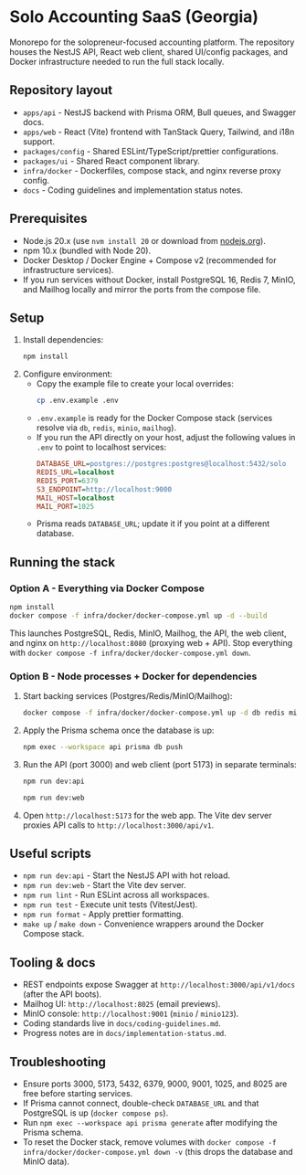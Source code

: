 # Solo Accounting SaaS (Georgia)

Monorepo for the solopreneur-focused accounting platform. The repository houses the NestJS API, React web client, shared UI/config packages, and Docker infrastructure needed to run the full stack locally.

## Repository layout
- `apps/api` - NestJS backend with Prisma ORM, Bull queues, and Swagger docs.
- `apps/web` - React (Vite) frontend with TanStack Query, Tailwind, and i18n support.
- `packages/config` - Shared ESLint/TypeScript/prettier configurations.
- `packages/ui` - Shared React component library.
- `infra/docker` - Dockerfiles, compose stack, and nginx reverse proxy config.
- `docs` - Coding guidelines and implementation status notes.

## Prerequisites
- Node.js 20.x (use `nvm install 20` or download from [nodejs.org](https://nodejs.org/)).
- npm 10.x (bundled with Node 20).
- Docker Desktop / Docker Engine + Compose v2 (recommended for infrastructure services).
- If you run services without Docker, install PostgreSQL 16, Redis 7, MinIO, and Mailhog locally and mirror the ports from the compose file.

## Setup
1. Install dependencies:
   ```bash
   npm install
   ```
2. Configure environment:
   - Copy the example file to create your local overrides:
     ```bash
     cp .env.example .env
     ```
   - `.env.example` is ready for the Docker Compose stack (services resolve via `db`, `redis`, `minio`, `mailhog`).
   - If you run the API directly on your host, adjust the following values in `.env` to point to localhost services:
     ```ini
     DATABASE_URL=postgres://postgres:postgres@localhost:5432/solo
     REDIS_URL=localhost
     REDIS_PORT=6379
     S3_ENDPOINT=http://localhost:9000
     MAIL_HOST=localhost
     MAIL_PORT=1025
     ```
   - Prisma reads `DATABASE_URL`; update it if you point at a different database.

## Running the stack
### Option A - Everything via Docker Compose
```bash
npm install
docker compose -f infra/docker/docker-compose.yml up -d --build
```
This launches PostgreSQL, Redis, MinIO, Mailhog, the API, the web client, and nginx on `http://localhost:8080` (proxying web + API). Stop everything with `docker compose -f infra/docker/docker-compose.yml down`.

### Option B - Node processes + Docker for dependencies
1. Start backing services (Postgres/Redis/MinIO/Mailhog):
   ```bash
   docker compose -f infra/docker/docker-compose.yml up -d db redis minio mailhog
   ```
2. Apply the Prisma schema once the database is up:
   ```bash
   npm exec --workspace api prisma db push
   ```
3. Run the API (port 3000) and web client (port 5173) in separate terminals:
   ```bash
   npm run dev:api
   ```
   ```bash
   npm run dev:web
   ```
4. Open `http://localhost:5173` for the web app. The Vite dev server proxies API calls to `http://localhost:3000/api/v1`.

## Useful scripts
- `npm run dev:api` - Start the NestJS API with hot reload.
- `npm run dev:web` - Start the Vite dev server.
- `npm run lint` - Run ESLint across all workspaces.
- `npm run test` - Execute unit tests (Vitest/Jest).
- `npm run format` - Apply prettier formatting.
- `make up` / `make down` - Convenience wrappers around the Docker Compose stack.

## Tooling & docs
- REST endpoints expose Swagger at `http://localhost:3000/api/v1/docs` (after the API boots).
- Mailhog UI: `http://localhost:8025` (email previews).
- MinIO console: `http://localhost:9001` (`minio` / `minio123`).
- Coding standards live in `docs/coding-guidelines.md`.
- Progress notes are in `docs/implementation-status.md`.

## Troubleshooting
- Ensure ports 3000, 5173, 5432, 6379, 9000, 9001, 1025, and 8025 are free before starting services.
- If Prisma cannot connect, double-check `DATABASE_URL` and that PostgreSQL is up (`docker compose ps`).
- Run `npm exec --workspace api prisma generate` after modifying the Prisma schema.
- To reset the Docker stack, remove volumes with `docker compose -f infra/docker/docker-compose.yml down -v` (this drops the database and MinIO data).
